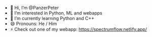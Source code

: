 - 👋 Hi, I’m @PanzerPeter
- 👀 I’m interested in Python, ML and webapps
- 🌱 I’m currently learning Python and C++
- 😄 Pronouns: He / Him
- ⚡ Check out one of my webapp: https://spectrumflow.netlify.app/

<!---
PanzerPeter/PanzerPeter is a ✨ special ✨ repository because its `README.md` (this file) appears on your GitHub profile.
You can click the Preview link to take a look at your changes.
--->
